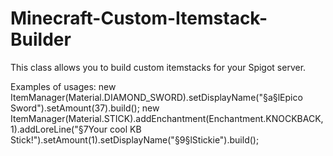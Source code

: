 # Minecraft-Custom-Itemstack-Builder

This class allows you to build custom itemstacks for your Spigot server.

Examples of usages:
new ItemManager(Material.DIAMOND_SWORD).setDisplayName("§a§lEpico Sword").setAmount(37).build();
new ItemManager(Material.STICK).addEnchantment(Enchantment.KNOCKBACK, 1).addLoreLine("§7Your cool KB Stick!").setAmount(1).setDisplayName("§9§lStickie").build();
